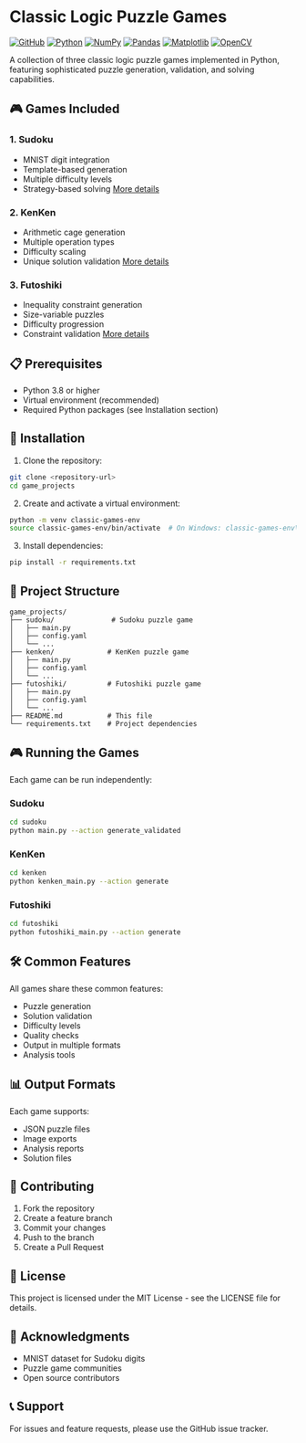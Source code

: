 # Classic Logic Puzzle Games

[![GitHub](https://img.shields.io/github/license/yourusername/classic-games)](https://github.com/yourusername/classic-games/blob/main/LICENSE)
[![Python](https://img.shields.io/badge/python-3.8%2B-blue)](https://www.python.org/downloads/)
[![NumPy](https://img.shields.io/badge/numpy-1.20%2B-yellowgreen)](https://numpy.org/)
[![Pandas](https://img.shields.io/badge/pandas-1.2%2B-yellowgreen)](https://pandas.pydata.org/)
[![Matplotlib](https://img.shields.io/badge/matplotlib-3.4%2B-orange)](https://matplotlib.org/)
[![OpenCV](https://img.shields.io/badge/opencv-4.5%2B-red)](https://opencv.org/)

A collection of three classic logic puzzle games implemented in Python, featuring sophisticated puzzle generation, validation, and solving capabilities.

## 🎮 Games Included

### 1. Sudoku
- MNIST digit integration
- Template-based generation
- Multiple difficulty levels
- Strategy-based solving
[More details](sudoku/README.md)

### 2. KenKen
- Arithmetic cage generation
- Multiple operation types
- Difficulty scaling
- Unique solution validation
[More details](kenken/README.md)

### 3. Futoshiki
- Inequality constraint generation
- Size-variable puzzles
- Difficulty progression
- Constraint validation
[More details](futoshiki/README.md)

## 📋 Prerequisites

- Python 3.8 or higher
- Virtual environment (recommended)
- Required Python packages (see Installation section)

## 🚀 Installation

1. Clone the repository:
```bash
git clone <repository-url>
cd game_projects
```

2. Create and activate a virtual environment:
```bash
python -m venv classic-games-env
source classic-games-env/bin/activate  # On Windows: classic-games-env\Scripts\activate
```

3. Install dependencies:
```bash
pip install -r requirements.txt
```

## 🎯 Project Structure

```
game_projects/
├── sudoku/              # Sudoku puzzle game
│   ├── main.py
│   ├── config.yaml
│   └── ...
├── kenken/             # KenKen puzzle game
│   ├── main.py
│   ├── config.yaml
│   └── ...
├── futoshiki/          # Futoshiki puzzle game
│   ├── main.py
│   ├── config.yaml
│   └── ...
├── README.md           # This file
└── requirements.txt    # Project dependencies
```

## 🎮 Running the Games

Each game can be run independently:

### Sudoku
```bash
cd sudoku
python main.py --action generate_validated
```

### KenKen
```bash
cd kenken
python kenken_main.py --action generate
```

### Futoshiki
```bash
cd futoshiki
python futoshiki_main.py --action generate
```

## 🛠️ Common Features

All games share these common features:
- Puzzle generation
- Solution validation
- Difficulty levels
- Quality checks
- Output in multiple formats
- Analysis tools

## 📊 Output Formats

Each game supports:
- JSON puzzle files
- Image exports
- Analysis reports
- Solution files

## 🤝 Contributing

1. Fork the repository
2. Create a feature branch
3. Commit your changes
4. Push to the branch
5. Create a Pull Request

## 📝 License

This project is licensed under the MIT License - see the LICENSE file for details.

## 🙏 Acknowledgments

- MNIST dataset for Sudoku digits
- Puzzle game communities
- Open source contributors

## 📞 Support

For issues and feature requests, please use the GitHub issue tracker. 